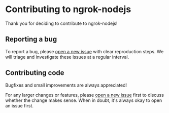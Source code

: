 # Contributing to ngrok-nodejs

Thank you for deciding to contribute to ngrok-nodejs!

## Reporting a bug

To report a bug, please [open a new issue](https://github.com/ngrok/ngrok-nodejs/issues/new) with clear reproduction steps. We will triage and investigate these issues at a regular interval.

## Contributing code

Bugfixes and small improvements are always appreciated!

For any larger changes or features, please [open a new issue](https://github.com/ngrok/ngrok-nodejs/issues/new) first to discuss whether the change makes sense. When in doubt, it's always okay to open an issue first.
